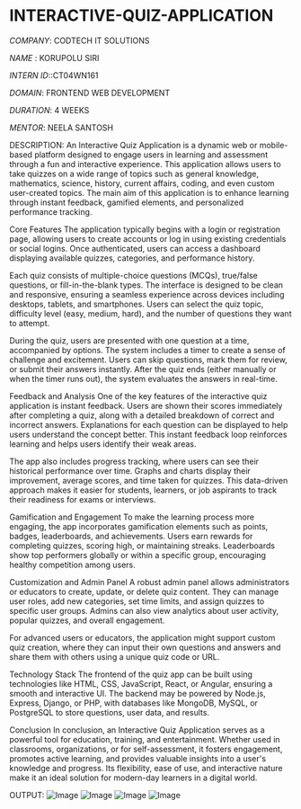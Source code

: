 # INTERACTIVE-QUIZ-APPLICATION

*COMPANY*: CODTECH IT SOLUTIONS

*NAME* : KORUPOLU SIRI

*INTERN ID*::CT04WN161

*DOMAIN*: FRONTEND WEB DEVELOPMENT

*DURATION*: 4 WEEKS

*MENTOR*: NEELA SANTOSH

DESCRIPTION: An Interactive Quiz Application is a dynamic web or mobile-based platform designed to engage users in learning and assessment through a fun and interactive experience. This application allows users to take quizzes on a wide range of topics such as general knowledge, mathematics, science, history, current affairs, coding, and even custom user-created topics. The main aim of this application is to enhance learning through instant feedback, gamified elements, and personalized performance tracking.

Core Features
The application typically begins with a login or registration page, allowing users to create accounts or log in using existing credentials or social logins. Once authenticated, users can access a dashboard displaying available quizzes, categories, and performance history.

Each quiz consists of multiple-choice questions (MCQs), true/false questions, or fill-in-the-blank types. The interface is designed to be clean and responsive, ensuring a seamless experience across devices including desktops, tablets, and smartphones. Users can select the quiz topic, difficulty level (easy, medium, hard), and the number of questions they want to attempt.

During the quiz, users are presented with one question at a time, accompanied by options. The system includes a timer to create a sense of challenge and excitement. Users can skip questions, mark them for review, or submit their answers instantly. After the quiz ends (either manually or when the timer runs out), the system evaluates the answers in real-time.

Feedback and Analysis
One of the key features of the interactive quiz application is instant feedback. Users are shown their scores immediately after completing a quiz, along with a detailed breakdown of correct and incorrect answers. Explanations for each question can be displayed to help users understand the concept better. This instant feedback loop reinforces learning and helps users identify their weak areas.

The app also includes progress tracking, where users can see their historical performance over time. Graphs and charts display their improvement, average scores, and time taken for quizzes. This data-driven approach makes it easier for students, learners, or job aspirants to track their readiness for exams or interviews.

Gamification and Engagement
To make the learning process more engaging, the app incorporates gamification elements such as points, badges, leaderboards, and achievements. Users earn rewards for completing quizzes, scoring high, or maintaining streaks. Leaderboards show top performers globally or within a specific group, encouraging healthy competition among users.

Customization and Admin Panel
A robust admin panel allows administrators or educators to create, update, or delete quiz content. They can manage user roles, add new categories, set time limits, and assign quizzes to specific user groups. Admins can also view analytics about user activity, popular quizzes, and overall engagement.

For advanced users or educators, the application might support custom quiz creation, where they can input their own questions and answers and share them with others using a unique quiz code or URL.

Technology Stack
The frontend of the quiz app can be built using technologies like HTML, CSS, JavaScript, React, or Angular, ensuring a smooth and interactive UI. The backend may be powered by Node.js, Express, Django, or PHP, with databases like MongoDB, MySQL, or PostgreSQL to store questions, user data, and results.

Conclusion
In conclusion, an Interactive Quiz Application serves as a powerful tool for education, training, and entertainment. Whether used in classrooms, organizations, or for self-assessment, it fosters engagement, promotes active learning, and provides valuable insights into a user's knowledge and progress. Its flexibility, ease of use, and interactive nature make it an ideal solution for modern-day learners in a digital world.

OUTPUT:
![Image](https://github.com/user-attachments/assets/127dffba-d7fb-44ff-8e8f-dbfa155e09f2)
![Image](https://github.com/user-attachments/assets/b2ed2ec6-5c65-44fe-97ed-0f5e41245148)
![Image](https://github.com/user-attachments/assets/0525abce-7329-4eb0-b43d-6e0abd192d2a)
![Image](https://github.com/user-attachments/assets/558ef5cf-de52-4f36-8eb8-5e5f66519f1a)
